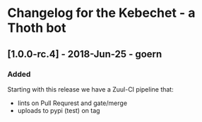 # Changelog for the Kebechet - a Thoth bot

## [1.0.0-rc.4] - 2018-Jun-25 - goern

### Added

Starting with this release we have a Zuul-CI pipeline that:

* lints on Pull Requrest and gate/merge
* uploads to pypi (test) on tag